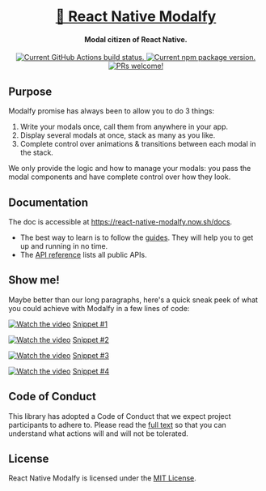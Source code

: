 <h1 align="center">
  <a href="https://colorfy-software.gitbook.io" target="_blank" rel="noopener noreferrer">
    🥞 React Native Modalfy
  </a>
</h1>

<h4 align="center">
  <strong>Modal citizen of React Native.</strong>
</h4>

<p align="center">
  <a href="https://github.com/colorfy-software/react-native-modalfy/actions">
    <img src="https://github.com/colorfy-software/react-native-modalfy/workflows/Lint%20&%20Type/badge.svg?branch=master" alt="Current GitHub Actions build status." />
  </a>
  <a href="https://www.npmjs.org/package/react-native-modalfy">
    <img src="https://badge.fury.io/js/react-native-modalfy.svg" alt="Current npm package version." />
  </a>
  <a href="https://colorfy-software.gitbook.io/react-native-modalfy/contributing">
    <img src="https://img.shields.io/badge/PRs-welcome-brightgreen.svg" alt="PRs welcome!" />
  </a>
</p>

## Purpose

Modalfy promise has always been to allow you to do 3 things:
1. Write your modals once, call them from anywhere in your app.
2. Display several modals at once, stack as many as you like.
3. Complete control over animations & transitions between each modal in the stack.

We only provide the logic and how to manage your modals: you pass the modal components and have complete control over how they look.

## Documentation

The doc is accessible at https://react-native-modalfy.now.sh/docs.

- The best way to learn is to follow the [guides](https://colorfy-software.gitbook.io/react-native-modalfy/guides/stack). They will help you to get up and running in no time.
- The [API reference](https://colorfy-software.gitbook.io/react-native-modalfy/api/types) lists all public APIs.

## Show me!

Maybe better than our long paragraphs, here's a quick
sneak peek of what you could achieve with Modalfy in a few lines of code:

[![Watch the video](https://i.imgur.com/q8QFajL.gif)](https://youtu.be/usAU2pcURh8)
[Snippet #1](https://gist.github.com/iremlopsum/77e8549735c6c6ba7a243ea453c10147)

[![Watch the video](https://i.imgur.com/wF0hTBm.gif)](https://youtu.be/UPDSPjj4dyU)
[Snippet #2](https://gist.github.com/iremlopsum/17b4804a142a39525160df22e67410ea
)

[![Watch the video](https://i.imgur.com/C79UD6B.gif)](https://youtu.be/LkHFK5zZMI8)
[Snippet #3](https://gist.github.com/iremlopsum/b40640264335545bf3b9e39622f5c423
)

[![Watch the video](https://i.imgur.com/Z6HsH59.gif)](https://youtu.be/AJ1P9e7iD38)
[Snippet #4](https://gist.github.com/iremlopsum/f3dcb215d8e318c0d1912359fffd232b)

## Code of Conduct

This library has adopted a Code of Conduct that we expect project participants to adhere to. Please read the [full text](https://github.com/colorfy-software/react-native-modalfy/blob/master/CODE_OF_CONDUCT.md) so that you can understand what actions will and will not be tolerated.

## License

React Native Modalfy is licensed under the [MIT License](https://github.com/colorfy-software/react-native-modalfy/blob/master/LICENSE).

